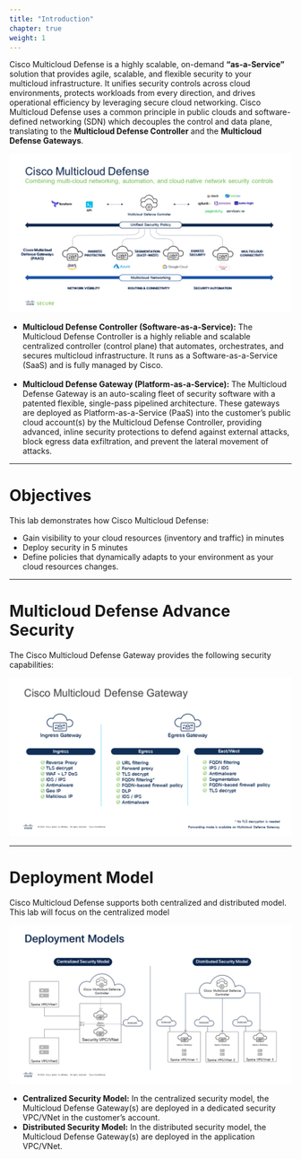 ```yaml
---
title: "Introduction"
chapter: true
weight: 1
---
```


Cisco Multicloud Defense is a highly scalable, on-demand **“as-a-Service”** solution that provides agile, scalable, and flexible security to your multicloud infrastructure. It unifies security controls across cloud environments, protects workloads from every direction, and drives operational efficiency by leveraging secure cloud networking.
Cisco Multicloud Defense uses a common principle in public clouds and software-defined networking (SDN) which decouples the control and data plane, translating to the **Multicloud Defense Controller** and the **Multicloud Defense Gateways**.

![Cisco Multicloud Defense](/static/14-content/Multicloud_Defense_overview.png)

- **Multicloud Defense Controller (Software-as-a-Service):** The Multicloud Defense Controller is a highly reliable and scalable centralized controller (control plane) that automates, orchestrates, and secures multicloud infrastructure. It runs as a Software-as-a-Service (SaaS) and is fully managed by Cisco. 
<br> </br>
- **Multicloud Defense Gateway (Platform-as-a-Service):** The Multicloud Defense Gateway is an auto-scaling fleet of security software with a patented flexible, single-pass pipelined architecture. These gateways are deployed as Platform-as-a-Service (PaaS) into the customer’s public cloud account(s) by the Multicloud Defense Controller, providing advanced, inline security protections to defend against external attacks, block egress data exfiltration, and prevent the lateral movement of attacks.


---

# Objectives

This lab demonstrates how Cisco Multicloud Defense: 

- Gain visibility to your cloud resources (inventory and traffic) in minutes
- Deploy security in 5 minutes
- Define policies that dynamically adapts to your environment as your cloud resources changes.


---
# Multicloud Defense Advance Security

The Cisco Multicloud Defense Gateway provides the following security capabilities: 

![Cisco Multicloud Defense Gateway](/static/14-content/Multicloud_Defense_capabilities.png)


---
# Deployment Model

Cisco Multicloud Defense supports both centralized and distributed model. This lab will focus on the centralized model

![Cisco Multicloud Defense Gateway](/static/14-content/Multicloud_Defense_model.png)

- **Centralized Security Model:** In the centralized security model, the Multicloud Defense Gateway(s) are deployed in a dedicated security VPC/VNet in the customer’s account. 
- **Distributed Security Model:** In the distributed security model, the Multicloud Defense Gateway(s) are deployed in the application VPC/VNet. 






